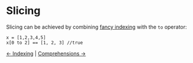 # Slicing 


Slicing can be achieved by combining [fancy indexing](./0-indexing.md) with the `to` operator:

```
x = [1,2,3,4,5]
x[0 to 2] == [1, 2, 3] //true
```


<p align="center">

[<- Indexing](./0-indexing.md) |
[Comprehensions ->](./2-comprehensions.md)

</p>
